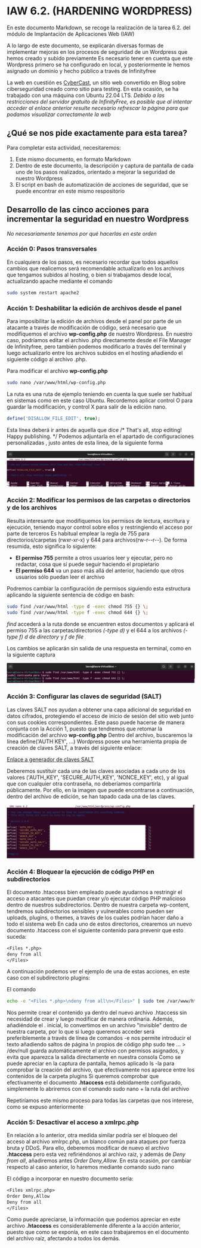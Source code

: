 # IAW 6.2. (HARDENING WORDPRESS)
En este documento Markdown, se recoge la realización de la tarea 6.2. del módulo de Implantación de Aplicaciones Web (IAW)

A lo largo de este documento, se explicarán diversas formas de implementar mejoras en los procesos de seguridad de un Wordpress que hemos creado y subido previamente
Es necesario tener en cuenta que este Wordpress primero se ha configurado en local, y posteriormente le hemos asignado un dominio y hecho público a través de Infinityfree

La web en cuestión es [CyberCast](https://cybercast.42web.io/), un sitio web convertido en Blog sobre ciberseguridad creado como sitio para testing. En esta ocasión, se ha trabajado con una máquina con Ubuntu 22.04 LTS. *Debido a las restricciones del servidor gratuito de InfinityFree, es posible que al intentar acceder al enlace anterior resulte necesario refrescar la página para que podamos visualizar correctamente la web*


## ¿Qué se nos pide exactamente para esta tarea?
Para completar esta actividad, necesitaremos:
1. Este mismo documento, en formato Markdown
2. Dentro de este documento, la descripción y captura de pantalla de cada uno de los pasos realizados, orientado a mejorar la seguridad de nuestro Wordpress
3. El script en bash de automatización de acciones de seguridad, que se puede encontrar en este mismo respositorio

## Desarrollo de las cinco acciones para incrementar la seguridad en nuestro Wordpress

*No necesariamente tenemos por qué hacerlas en este orden*

### Acción 0: Pasos transversales
En cualquiera de los pasos, es necesario recordar que todos aquellos cambios que realicemos será recomendable actualizarlo en los archivos que tengamos subidos al hosting, o bien si trabajamos desde local, actualizando apache mediante el comando

```bash
sudo system restart apache2
```

### Acción 1: Deshabilitar la edición de archivos desde el panel
Para imposibilitar la edición de archivos desde el panel por parte de un atacante a través de modificación de código, será necesario que modifiquemos el archivo **wp-config.php** de nuestro Wordpress. En nuestro caso, podríamos editar el archivo .php directamente desde el File Manager de Infinityfree, pero también podemos modificarlo a través del terminal y luego actualizarlo entre los archivos subidos en el hosting añadiendo el siguiente código al archivo .php.

Para modificar el archivo **wp-config.php**

```bash
sudo nano /var/www/html/wp-config.php
```
La ruta es una ruta de ejemplo teniendo en cuenta la que suele ser habitual en sistemas como en este caso Ubuntu. Recordemos aplicar control O para guardar la modificación, y control X para salir de la edición nano.

```php
define('DISALLOW_FILE_EDIT', true);
```
Esta línea deberá ir antes de aquella que dice /* That's all, stop editing! Happy publishing. */
Podemos adjuntarla en el apartado de configuraciones personalizadas , justo antes de esta línea, de la siguiente forma

![](images/accion1.png)

### Acción 2: Modificar los permisos de las carpetas o directorios y de los archivos
Resulta interesante que modifiquemos los permisos de lectura, escritura y ejecución, teniendo mayor control sobre ellos y restringiendo el acceso por parte de terceros
Es habitual emplear la regla de 755 para directorios/carpetas (rwxr-xr-x) y 644 para archivos(rw-r--r--). De forma resumida, esto significa lo siguiente:
- **El permiso 755** permite a otros usuarios leer y ejecutar, pero no redactar, cosa que sí puede seguir haciendo el propietario
- **El permiso 644** va un paso más allá del anterior, haciendo que otros usuarios sólo puedan leer el archivo

Podremos cambiar la configuración de permisos siguiendo esta estructura aplicando la siguiente sentencia de código en bash:

```bash
sudo find /var/www/html -type d -exec chmod 755 {} \;
sudo find /var/www/html -type f -exec chmod 644 {} \;
```
*find* accederá a la ruta donde se encuentren estos documentos y aplicará el permiso 755 a las carpetas/directorios *(-type d)* y el 644 a los archivos *(-type f)*
*d de directory* y *f de file*

Los cambios se aplicarán sin salida de una respuesta en terminal, como en la siguiente captura

![](images/accion2.png)

### Acción 3: Configurar las claves de seguridad (SALT)
Las claves SALT nos ayudan a obtener una capa adicional de seguridad en datos cifrados, protegiendo el acceso de inicio de sesión del sitio web junto con sus cookies correspondientes.
Este paso puede hacerse de manera conjunta con la Acción 1, puesto que tendremos que retomar la modificación del archivo **wp-config.php**
Dentro del archivo, buscaremos la línea define('AUTH KEY', ...)
Wordpress posee una herramienta propia de creación de claves SALT, a través del siguiente enlace: 

[Enlace a generador de claves SALT](https://api.wordpress.org/secret-key/1.1/salt/)

Deberemos sustituir cada una de las claves asociadas a cada uno de los valores ('AUTH_KEY', 'SECURE_AUTH_KEY', 'NONCE_KEY', etc), y al igual que con cualquier otra contraseña, no deberíamos compartirla públicamente. Por ello, en la imagen que puede encontrarse a continuación, dentro del archivo de edición, se han tapado cada una de las claves.

![](images/accion3.png)

### Acción 4: Bloquear la ejecución de código PHP en subdirectorios
El documento .htaccess bien empleado puede ayudarnos a restringir el acceso a atacantes que puedan crear y/o ejecutar código PHP malicioso dentro de nuestros subdirectorios. Dentro de nuestra carpeta wp-content, tendremos subdirectorios sensibles y vulnerables como pueden ser uploads, plugins, o themes, a través de los cuales podrían hacer daño a todo el sistema web
En cada uno de estos directorios, crearemos un nuevo documento .htaccess con el siguiente contenido para prevenir que esto suceda:

```
<Files *.php>
deny from all
</Files>
```

A continuación podemos ver el ejemplo de una de estas acciones, en este caso con el subdirectorio plugins:

[](images/accion4_1.png)

El comando 

```bash
echo -e "<Files *.php>\ndeny from all\n</Files>" | sudo tee /var/www/html/wp-content/plugins/.htaccess > /dev/null
```

Nos permite crear el contenido ya dentro del nuevo archivo .htaccess sin necesidad de crear y luego modificar de manera ordinaria. Además, añadiéndole el . inicial, lo convertimos en un archivo "invisible" dentro de nuestra carpeta, por lo que si luego queremos acceder será preferiblemente a través de línea de comandos
-e nos permite introducir el texto añadiendo saltos de página \n propios de código php
sudo tee ... > /dev/null guarda automáticamente el archivo con permisos asignados, y evita que aparezca la salida directamente en nuestra consola
Como se puede apreciar en la captura de pantalla, hemos aplicado ls -la para comprobar la creación del archivo, que efectivamente nos aparece entre los contenidos de la carpeta plugins
Si queremos comprobar que efectivamente el documento **.htaccess** está debidamente configurado, simplemente lo abriremos con el comando sudo nano + la ruta del archivo

[](images/accion4_2.png)

Repetiríamos este mismo proceso para todas las carpetas que nos interese, como se expuso anteriormente

### Acción 5: Desactivar el acceso a xmlrpc.php
En relación a lo anterior, otra medida similar podría ser el bloqueo del acceso al archivo xmlrpc.php, un blanco común para ataques por fuerza bruta y DDoS. Para ello, deberemos modificar de nuevo el archivo **.htaccess** pero esta vez refiriéndonos al archivo raíz, y además de *Deny from all*, añadiremos antes *Order Deny,Allow*. En esta ocasión, por cambiar respecto al caso anterior, lo haremos mediante comando sudo nano

[](images/accion5.png)

El código a incorporar en nuestro documento sería:

```
<Files xmlrpc.php>
Order Deny,Allow
Deny from all
</Files>
```
[](images/accion5b.png)


Como puede apreciarse, la información que podemos apreciar en este archivo **.htaccess** es considerablemente diferente a la acción anterior, puesto que como se exponía, en este caso trabajaremos en el documento del archivo raíz, afectando a todos los demás. 